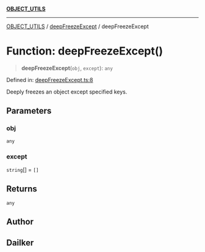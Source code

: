 [**OBJECT_UTILS**](../../README.md)

***

[OBJECT_UTILS](../../README.md) / [deepFreezeExcept](../README.md) / deepFreezeExcept

# Function: deepFreezeExcept()

> **deepFreezeExcept**(`obj`, `except`): `any`

Defined in: [deepFreezeExcept.ts:8](https://github.com/dailker/everyutil/blob/8f300660b66ac2494c2be96f685de3b5cdab8ba1/src/object/deepFreezeExcept.ts#L8)

Deeply freezes an object except specified keys.

## Parameters

### obj

`any`

### except

`string`[] = `[]`

## Returns

`any`

## Author

## Dailker
